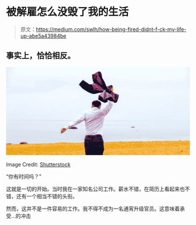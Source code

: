 # 被解雇怎么没毁了我的生活

> 原文：<https://medium.com/swlh/how-being-fired-didnt-f-ck-my-life-up-abe5a43984be>

## 事实上，恰恰相反。

![](img/fa2c3349a747e0a57a6f6b0b30cd9242.png)

Image Credit: [Shutterstock](https://www.shutterstock.com/image-photo/back-view-happy-businessman-white-shirt-707342398?src=3wjXkaM4GxJ_LvuZ-2aO7w-1-3)

“你有时间吗？”

这就是一切的开始。当时我在一家知名公司工作。薪水不错，在简历上看起来也不错，还有一个相当不错的头衔。

然而，这并不是一件容易的工作。我不得不成为一名通宵升级官员。这意味着承受…的冲击